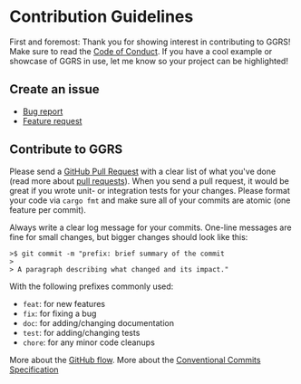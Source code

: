 # Contribution Guidelines

First and foremost: Thank you for showing interest in contributing to GGRS! Make sure to read the [Code of Conduct](./CODE_OF_CONDUCT.md).
If you have a cool example or showcase of GGRS in use, let me know so your project can be highlighted!

## Create an issue

- [Bug report](https://github.com/gschup/ggrs/issues/new?assignees=&labels=bug&template=bug_report.md&title=)
- [Feature request](https://github.com/gschup/ggrs/issues/new?assignees=&labels=enhancement&template=feature_request.md&title=)

## Contribute to GGRS

Please send a [GitHub Pull Request](https://github.com/gschup/ggrs/pull/new/main) with a clear list of what you've done
(read more about [pull requests](http://help.github.com/pull-requests/)). When you send a pull request,
it would be great if you wrote unit- or integration tests for your changes. Please format your code via `cargo fmt` and
make sure all of your commits are atomic (one feature per commit).

Always write a clear log message for your commits. One-line messages are fine for small changes, but bigger changes should look like this:

    >$ git commit -m "prefix: brief summary of the commit
    > 
    > A paragraph describing what changed and its impact."

With the following prefixes commonly used:

- `feat`: for new features
- `fix`: for fixing a bug
- `doc`: for adding/changing documentation
- `test`: for adding/changing tests
- `chore`: for any minor code cleanups

More about the [GitHub flow](https://guides.github.com/introduction/flow/).
More about the [Conventional Commits Specification](https://www.conventionalcommits.org/en/v1.0.0/)
